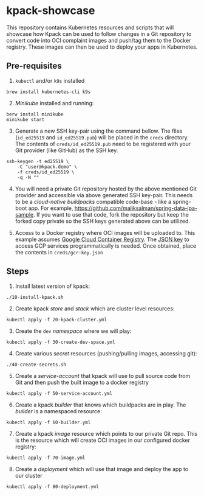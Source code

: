 # kpack-showcase

This repository contains Kubernetes resources and scripts that will showcase how Kpack can be used to follow changes in a Git repository to convert code into OCI complaint images and push/tag them to the Docker registry. These  images can then be used to deploy your apps in Kubernetes.

## Pre-requisites

1. `kubectl` and/or `k9s` installed

```
brew install kubernetes-cli k9s
```

2. *Minikube* installed and running:

```
berw install minikube
minikube start
```

3. Generate a new SSH key-pair using the command bellow. The files (`id_ed25519` and `id_ed25519.pub`) will be placed in the `creds` directory. The contents of `creds/id_ed25519.pub` need to be registered with your Git provider (like GitHub) as the SSH key.

```
ssh-keygen -t ed25519 \
    -C "user@kpack.demo" \
    -f creds/id_ed25519 \
    -q -N ""
```

4. You will need a private Git repository hosted by the above mentioned Git provider and accessible via above generated SSH key-pair. This needs to be a *cloud-native buildpacks* compatible code-base - like a spring-boot app. For example, https://github.com/maliksalman/spring-data-jpa-sample. If you want to use that code, fork the repository but keep the forked copy private so the SSH keys generated above can be utilized.

6. Access to a Docker registry where OCI images will be uploaded to. This example assumes [Google Cloud Container Registry](https://cloud.google.com/container-registry). The [JSON key](https://cloud.google.com/iam/docs/creating-managing-service-account-keys) to access GCP services programmatically is needed. Once obtained, place the contents in `creds/gcr-key.json`

## Steps

1. Install latest version of kpack:

```
./10-install-kpack.sh
```

2. Create kpack *store* and *stack* which are cluster level resources:

```
kubectl apply -f 20-kpack-cluster.yml
```

3. Create the `dev` *namespace* where we will play:

```
kubectl apply -f 30-create-dev-space.yml
```

4. Create various *secret* resources (pushing/pulling images, accessing git):

```
./40-create-secrets.sh
```

5. Create a *service-account* that kpack will use to pull source code from Git and then push the built image to a docker registry

```
kubectl apply -f 50-service-account.yml
```

6. Create a kpack *builder* that knows which buildpacks are in play. The *builder* is a namespaced resource:

```
kubectl apply -f 60-builder.yml
```

7. Create a kpack *image* resource which points to our private Git repo. This is the resource which will create OCI images in our configured docker registry:

```
kubectl apply -f 70-image.yml
```

8. Create a *deployment* which will use that image and deploy the app to our cluster

```
kubectl apply -f 80-deployment.yml
```
